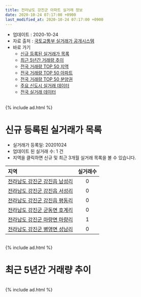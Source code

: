 ```yaml
---
title: 전라남도 강진군 아파트 실거래 정보
date: 2020-10-24 07:17:00 +0900
last_modified_at: 2020-10-24 07:17:00 +0900
---
```


* 업데이트 : 2020-10-24
* 자료 출처 : [국토교통부 실거래가 공개시스템](http://rt.molit.go.kr)
* 바로 가기
    * [신규 등록된 실거래가 목록](#신규-등록된-실거래가-목록)
    * [최근 5년간 거래량 추이](#최근-5년간-거래량-추이)
    * [전국 거래량 TOP 50 지역](https://inasie.github.io/apt-trade-info/최근-3개월-전국에서-가장-거래가-많이-발생한-지역)
    * [전국 거래량 TOP 50 아파트](https://inasie.github.io/apt-trade-info/최근-3개월-전국에서-가장-거래가-많이-발생한-아파트)
    * [전국 거래량 TOP 50 분양권](https://inasie.github.io/apt-trade-info/최근-3개월-전국에서-가장-거래가-많이-발생한-분양권)
    * [주요 신도시 실거래 데이터](https://inasie.github.io/apt-trade-info/주요-신도시)
    * [전국 실거래 데이터](https://inasie.github.io/apt-trade-info/전국)

<br>
{% include ad.html %}
<br>

# 신규 등록된 실거래가 목록
* 실거래가 등록일: 20201024
* 업데이트 된 실거래 수: 1 건
* 지역을 클릭하면 신규 및 최근 3개월 실거래 목록을 볼 수 있습니다.


|지역|실거래수|
|:---|:---:|
|[전라남도 강진군 강진읍 남성리](https://inasie.github.io/apt-trade-info/전라남도-강진군-강진읍-남성리)|0|
|[전라남도 강진군 강진읍 서성리](https://inasie.github.io/apt-trade-info/전라남도-강진군-강진읍-서성리)|0|
|[전라남도 강진군 강진읍 평동리](https://inasie.github.io/apt-trade-info/전라남도-강진군-강진읍-평동리)|0|
|[전라남도 강진군 군동면 호계리](https://inasie.github.io/apt-trade-info/전라남도-강진군-군동면-호계리)|0|
|[전라남도 강진군 마량면 마량리](https://inasie.github.io/apt-trade-info/전라남도-강진군-마량면-마량리)|1|
|[전라남도 강진군 병영면 성남리](https://inasie.github.io/apt-trade-info/전라남도-강진군-병영면-성남리)|0|


<br>
{% include ad.html %}
<br>

# 최근 5년간 거래량 추이


<div style="width:100%;">
    <canvas id="deal_progress" height="200"></canvas>
</div>

<script>
new Chart(document.getElementById("deal_progress"), {
    type: 'line',
    data: {
        labels: ['201510','201511','201512','201601','201602','201603','201604','201605','201606','201607','201608','201609','201610','201611','201612','201701','201702','201703','201704','201705','201706','201707','201708','201709','201710','201711','201712','201801','201802','201803','201804','201805','201806','201807','201808','201809','201810','201811','201812','201901','201902','201903','201904','201905','201906','201907','201908','201909','201910','201911','201912','202001','202002','202003','202004','202005','202006','202007','202008','202009','202010'],
        datasets: [{
            label: '매매',
            pointRadius: 1,
            data: [9, 19, 12, 9, 7, 16, 12, 5, 6, 4, 6, 9, 7, 5, 7, 8, 10, 6, 5, 2, 4, 6, 0, 2, 5, 3, 4, 7, 5, 2, 6, 4, 7, 7, 4, 8, 7, 8, 13, 9, 6, 7, 10, 3, 2, 6, 9, 11, 16, 13, 14, 11, 19, 12, 17, 12, 15, 15, 9, 8, 3],
            borderColor: "rgba(255, 201, 14, 1)",
            backgroundColor: "rgba(255, 201, 14, 0.5)",
            fill: false,
            lineTension: 0
        },{
            label: '전월세',
            pointRadius: 1,
            data: [0, 1, 2, 2, 1, 3, 1, 1, 0, 3, 0, 2, 1, 2, 0, 1, 1, 1, 1, 2, 0, 2, 0, 0, 1, 1, 3, 1, 3, 0, 2, 2, 1, 4, 0, 3, 2, 1, 1, 6, 6, 1, 3, 1, 2, 2, 4, 3, 5, 2, 2, 7, 1, 6, 8, 2, 1, 4, 0, 1, 1],
            borderColor: "rgba(0, 141, 185, 1)",
            backgroundColor: "rgba(0, 141, 185, 0.5)",
            fill: false,
            lineTension: 0
        }
        ]
    },
    options: {
        responsive: true,
        title: {
            display: false
        },
        tooltips: {
            mode: 'index',
            intersect: false
        },
        hover: {
            mode: 'nearest',
            intersect: true
        },
        scales: {
            xAxes: [{
                display: true,
                scaleLabel: {
                    display: true,
                    labelString: '년/월'
                }
            }],
            yAxes: [{
                display: true,
                ticks: {
                    suggestedMin: 0,
                },
                scaleLabel: {
                    display: true,
                    labelString: '실거래 수'
                }
            }]
        }
    }
});

</script>


<br>
{% include ad.html %}
<br>

